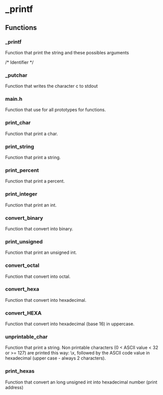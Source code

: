 # _printf

## Functions

### _printf 

Function that print the string and these possibles arguments

/* Identifier */

### _putchar 

Function that writes the character c to stdout

### main.h 

Function that use for all prototypes for functions.

### print_char 

Function that print a char.

### print_string 

Function that print a string.

### print_percent 

Function that print a percent.

### print_integer 

Function that print an int.

### convert_binary 

Function that convert into binary.

### print_unsigned 

Function that print an unsigned int.

### convert_octal 

Function that convert into octal.

### convert_hexa 

Function that convert into hexadecimal.

### convert_HEXA 

Function that convert into hexadecimal (base 16) in uppercase.

### unprintable_char 

Function that print a string. Non printable characters (0 < ASCII value < 32 or >= 127) are printed this way: \x, followed by the ASCII code value in hexadecimal (upper case - always 2 characters).

### print_hexas 

Function that convert an long unsigned int into hexadecimal number (print address)

